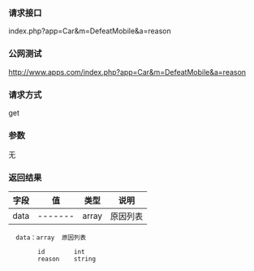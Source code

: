 ### **请求接口**
index.php?app=Car&m=DefeatMobile&a=reason



### **公网测试**
http://www.apps.com/index.php?app=Car&m=DefeatMobile&a=reason

### **请求方式**
get


### **参数**
无    

### **返回结果**
|字段        |值          |类型    |说明        |
| ---------  |--------    |-------- |--------  |
|data|-------   |array  |原因列表  |

      data：array  原因列表
            
            id        int
            reason    string
